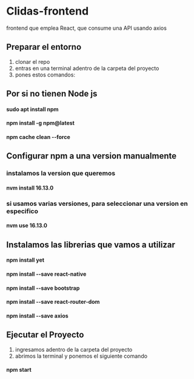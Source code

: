 # Clidas-frontend

frontend que emplea React, que consume una API usando axios

## Preparar el entorno

1. clonar el repo
2. entras en una terminal adentro de la carpeta del proyecto
3. pones estos comandos:
## Por si no tienen Node js
#### sudo apt install npm
#### npm install -g npm@latest
#### npm cache clean --force
## Configurar npm a una version manualmente
### instalamos la version que queremos
#### nvm install 16.13.0
### si usamos varias versiones, para seleccionar una version en especifico
#### nvm use 16.13.0
## Instalamos las librerias que vamos a utilizar
#### npm install yet
#### npm install --save react-native
#### npm install --save bootstrap
#### npm install --save react-router-dom
#### npm install --save axios

## Ejecutar el Proyecto

1. ingresamos adentro de la carpeta del proyecto
2. abrimos la terminal y ponemos el siguiente comando

#### npm start
